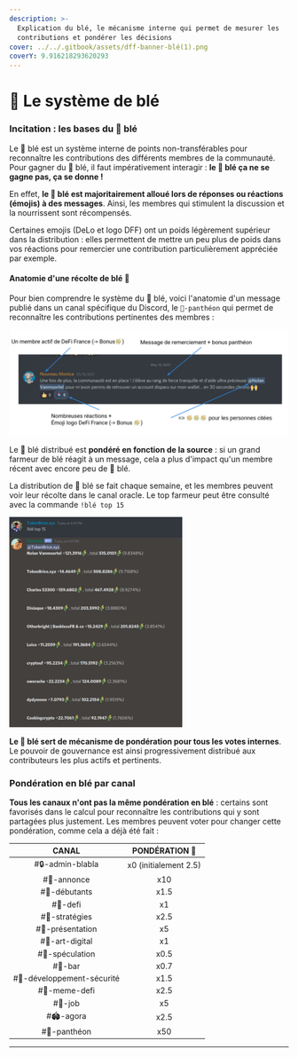 ```yaml
---
description: >-
  Explication du blé, le mécanisme interne qui permet de mesurer les
  contributions et pondérer les décisions
cover: ../../.gitbook/assets/dff-banner-blé(1).png
coverY: 9.916218293620293
---
```


# 🌾 Le système de blé

### Incitation : les bases du 🌾 blé

Le 🌾 blé est un système interne de points non-transférables pour reconnaître les contributions des différents membres de la communauté. Pour gagner du 🌾 blé, il faut impérativement interagir : **le 🌾 blé ça ne se gagne pas, ça se donne !**

En effet, **le 🌾 blé est majoritairement alloué lors de réponses ou réactions (émojis) à des messages**. Ainsi, les membres qui stimulent la discussion et la nourrissent sont récompensés.&#x20;

Certaines emojis (DeLo et logo DFF) ont un poids légèrement supérieur dans la distribution : elles permettent de mettre un peu plus de poids dans vos réactions pour remercier une contribution particulièrement appréciée par exemple.

#### Anatomie d'une récolte de blé 🚜

Pour bien comprendre le système du 🌾 blé, voici l'anatomie d'un message publié dans un canal spécifique du Discord, le `🏅-panthéon` qui permet de reconnaître les contributions pertinentes des membres :

![Anatomie de la récolte en 🌾 blé pour un message de remerciement dans le 🏅-panthéon](<../../.gitbook/assets/image (9).png>)

Le 🌾 blé distribué est **pondéré en fonction de la source** : si un grand farmeur de blé réagit à un message, cela a plus d'impact qu'un membre récent avec encore peu de 🌾 blé.&#x20;

La distribution de 🌾 blé se fait chaque semaine, et les membres peuvent voir leur récolte dans le canal oracle. Le top farmeur peut être consulté avec la commande `!blé top 15`

![Top 10 des fermiers de 🌾 blé sur le canal #🔮-oracle](<../../.gitbook/assets/image (6).png>)

**Le 🌾 blé sert de mécanisme de pondération pour tous les votes internes**. Le pouvoir de gouvernance est ainsi progressivement distribué aux contributeurs les plus actifs et pertinents.

### Pondération en blé par canal

**Tous les canaux n'ont pas la même pondération en blé** : certains sont favorisés dans le calcul pour reconnaître les contributions qui y sont partagées plus justement. Les membres peuvent voter pour changer cette pondération, comme cela a déjà été fait :

|            CANAL           |     PONDÉRATION 🌾    |
| :------------------------: | :-------------------: |
|      #🔒-admin-blabla      | x0 (initialement 2.5) |
|         #📢-annonce        |          x10          |
|        #🐥-débutants       |          x1.5         |
|          #🌌-defi          |           x1          |
|       #🚜-stratégies       |          x2.5         |
|      #🙍-présentation      |           x5          |
|       #🎨-art-digital      |           x1          |
|       #🤑-spéculation      |          x0.5         |
|           #🍹-bar          |          x0.7         |
| #🔨-développement-sécurité |          x1.5         |
|        #🤹-meme-defi       |          x2.5         |
|           #💼-job          |           x5          |
|          #🏟-agora         |          x2.5         |
|        #🏅-panthéon        |          x50          |

***
